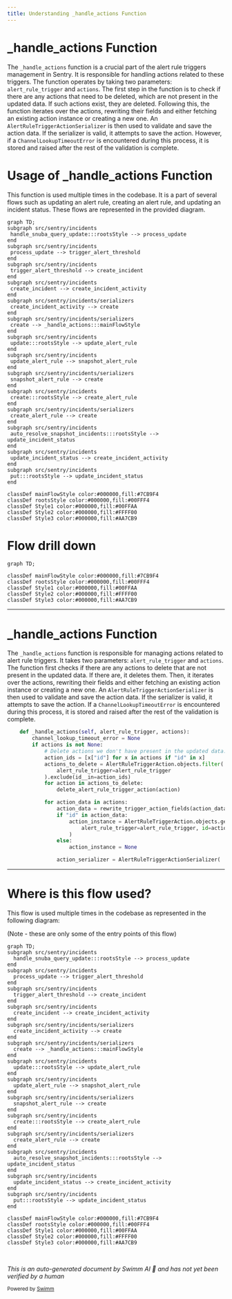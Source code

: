 ```yaml
---
title: Understanding _handle_actions Function
---
```

# \_handle_actions Function

The `_handle_actions` function is a crucial part of the alert rule triggers management in Sentry. It is responsible for handling actions related to these triggers. The function operates by taking two parameters: `alert_rule_trigger` and `actions`. The first step in the function is to check if there are any actions that need to be deleted, which are not present in the updated data. If such actions exist, they are deleted. Following this, the function iterates over the actions, rewriting their fields and either fetching an existing action instance or creating a new one. An `AlertRuleTriggerActionSerializer` is then used to validate and save the action data. If the serializer is valid, it attempts to save the action. However, if a `ChannelLookupTimeoutError` is encountered during this process, it is stored and raised after the rest of the validation is complete.

# Usage of \_handle_actions Function

This function is used multiple times in the codebase. It is a part of several flows such as updating an alert rule, creating an alert rule, and updating an incident status. These flows are represented in the provided diagram.

```mermaid
graph TD;
subgraph src/sentry/incidents
 handle_snuba_query_update:::rootsStyle --> process_update
end
subgraph src/sentry/incidents
 process_update --> trigger_alert_threshold
end
subgraph src/sentry/incidents
 trigger_alert_threshold --> create_incident
end
subgraph src/sentry/incidents
 create_incident --> create_incident_activity
end
subgraph src/sentry/incidents/serializers
 create_incident_activity --> create
end
subgraph src/sentry/incidents/serializers
 create --> _handle_actions:::mainFlowStyle
end
subgraph src/sentry/incidents
 update:::rootsStyle --> update_alert_rule
end
subgraph src/sentry/incidents
 update_alert_rule --> snapshot_alert_rule
end
subgraph src/sentry/incidents/serializers
 snapshot_alert_rule --> create
end
subgraph src/sentry/incidents
 create:::rootsStyle --> create_alert_rule
end
subgraph src/sentry/incidents/serializers
 create_alert_rule --> create
end
subgraph src/sentry/incidents
 auto_resolve_snapshot_incidents:::rootsStyle --> update_incident_status
end
subgraph src/sentry/incidents
 update_incident_status --> create_incident_activity
end
subgraph src/sentry/incidents
 put:::rootsStyle --> update_incident_status
end

classDef mainFlowStyle color:#000000,fill:#7CB9F4
classDef rootsStyle color:#000000,fill:#00FFF4
classDef Style1 color:#000000,fill:#00FFAA
classDef Style2 color:#000000,fill:#FFFF00
classDef Style3 color:#000000,fill:#AA7CB9
```

# Flow drill down

```mermaid
graph TD;

classDef mainFlowStyle color:#000000,fill:#7CB9F4
classDef rootsStyle color:#000000,fill:#00FFF4
classDef Style1 color:#000000,fill:#00FFAA
classDef Style2 color:#000000,fill:#FFFF00
classDef Style3 color:#000000,fill:#AA7CB9
```

<SwmSnippet path="/src/sentry/incidents/serializers/alert_rule_trigger.py" line="62">

---

# \_handle_actions Function

The `_handle_actions` function is responsible for managing actions related to alert rule triggers. It takes two parameters: `alert_rule_trigger` and `actions`. The function first checks if there are any actions to delete that are not present in the updated data. If there are, it deletes them. Then, it iterates over the actions, rewriting their fields and either fetching an existing action instance or creating a new one. An `AlertRuleTriggerActionSerializer` is then used to validate and save the action data. If the serializer is valid, it attempts to save the action. If a `ChannelLookupTimeoutError` is encountered during this process, it is stored and raised after the rest of the validation is complete.

```python
    def _handle_actions(self, alert_rule_trigger, actions):
        channel_lookup_timeout_error = None
        if actions is not None:
            # Delete actions we don't have present in the updated data.
            action_ids = [x["id"] for x in actions if "id" in x]
            actions_to_delete = AlertRuleTriggerAction.objects.filter(
                alert_rule_trigger=alert_rule_trigger
            ).exclude(id__in=action_ids)
            for action in actions_to_delete:
                delete_alert_rule_trigger_action(action)

            for action_data in actions:
                action_data = rewrite_trigger_action_fields(action_data)
                if "id" in action_data:
                    action_instance = AlertRuleTriggerAction.objects.get(
                        alert_rule_trigger=alert_rule_trigger, id=action_data["id"]
                    )
                else:
                    action_instance = None

                action_serializer = AlertRuleTriggerActionSerializer(
```

---

</SwmSnippet>

# Where is this flow used?

This flow is used multiple times in the codebase as represented in the following diagram:

(Note - these are only some of the entry points of this flow)

```mermaid
graph TD;
subgraph src/sentry/incidents
  handle_snuba_query_update:::rootsStyle --> process_update
end
subgraph src/sentry/incidents
  process_update --> trigger_alert_threshold
end
subgraph src/sentry/incidents
  trigger_alert_threshold --> create_incident
end
subgraph src/sentry/incidents
  create_incident --> create_incident_activity
end
subgraph src/sentry/incidents/serializers
  create_incident_activity --> create
end
subgraph src/sentry/incidents/serializers
  create --> _handle_actions:::mainFlowStyle
end
subgraph src/sentry/incidents
  update:::rootsStyle --> update_alert_rule
end
subgraph src/sentry/incidents
  update_alert_rule --> snapshot_alert_rule
end
subgraph src/sentry/incidents/serializers
  snapshot_alert_rule --> create
end
subgraph src/sentry/incidents
  create:::rootsStyle --> create_alert_rule
end
subgraph src/sentry/incidents/serializers
  create_alert_rule --> create
end
subgraph src/sentry/incidents
  auto_resolve_snapshot_incidents:::rootsStyle --> update_incident_status
end
subgraph src/sentry/incidents
  update_incident_status --> create_incident_activity
end
subgraph src/sentry/incidents
  put:::rootsStyle --> update_incident_status
end

classDef mainFlowStyle color:#000000,fill:#7CB9F4
classDef rootsStyle color:#000000,fill:#00FFF4
classDef Style1 color:#000000,fill:#00FFAA
classDef Style2 color:#000000,fill:#FFFF00
classDef Style3 color:#000000,fill:#AA7CB9
```

&nbsp;

*This is an auto-generated document by Swimm AI 🌊 and has not yet been verified by a human*

<SwmMeta version="3.0.0" repo-id="Z2l0aHViJTNBJTNBc2VudHJ5LWRlbW8lM0ElM0FTd2ltbS1EZW1v" repo-name="sentry-demo" doc-type="flows"><sup>Powered by [Swimm](/)</sup></SwmMeta>
